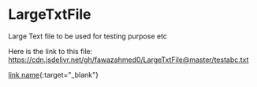 # LargeTxtFile
 Large Text file to be used for testing purpose etc
 
 Here is the link to this file:  https://cdn.jsdelivr.net/gh/fawazahmed0/LargeTxtFile@master/testabc.txt
 
 [link name](https://cdn.jsdelivr.net/gh/fawazahmed0/LargeTxtFile@master/testabc.txt){:target="_blank"}
